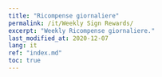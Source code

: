 ```yaml
---
title: "Ricompense giornaliere"
permalink: /it/Weekly Sign Rewards/
excerpt: "Weekly Ricompense giornaliere."
last_modified_at: 2020-12-07
lang: it
ref: "index.md"
toc: true
---
```


